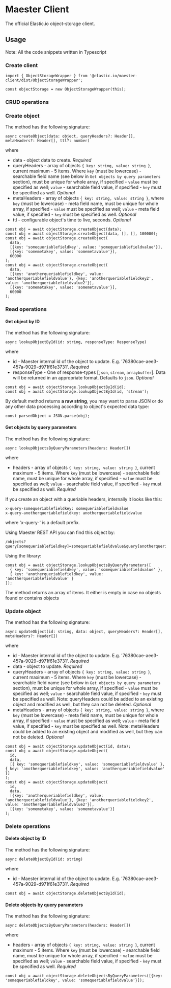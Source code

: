 # Maester Client

The official Elastic.io object-storage client.

## Usage

Note: All the code snippets written in Typescript

### Create client
```
import { ObjectStorageWrapper } from '@elastic.io/maester-client/dist/ObjectStorageWrapper';

const objectStorage = new ObjectStorageWrapper(this);
```

### CRUD operations

### Create object

The method has the following signature:
```
async createObject(data: object, queryHeaders?: Header[], metaHeaders?: Header[], ttl?: number)
```
where
- data - object data to create. *Required*
- queryHeaders - array of objects `{ key: string, value: string }`, current maximum - 5 items. Where `key` (must be lowercase) - searchable field name (see below in `Get objects by query parameters` section), must be unique for whole array, if specified - `value` must be specified as well; `value` - searchable field value, if specified - `key` must be specified as well. *Optional*
- metaHeaders - array of objects `{ key: string, value: string }`, where `key` (must be lowercase) - meta field name, must be unique for whole array, if specified - `value` must be specified as well; `value` - meta field value, if specified - `key` must be specified as well. *Optional*
- ttl - configurable object's time to live, seconds. *Optional*

```
const obj = await objectStorage.createObject(data);
const obj = await objectStorage.createObject(data, [], [], 100000);
const obj = await objectStorage.createObject(
  data,
  [{key: 'somequeriablefieldkey', value: 'somequeriablefieldvalue'}],
  [{key: 'somemetakey', value: 'somemetavalue'}],
  60000
);
const obj = await objectStorage.createObject(
  data,
  [{key: 'anotherqueriablefieldkey', value: 'anotherqueriablefieldvalue'}, {key: 'anotherqueriablefieldkey2', value: 'anotherqueriablefieldvalue2'}],
  [{key: 'somemetakey', value: 'somemetavalue'}],
  60000
);
```

### Read operations
#### Get object by ID

The method has the following signature:
```
async lookupObjectById(id: string, responseType: ResponseType)
```
where
- id - Maester internal id of the object to update. E.g. '76380cae-aee3-457a-9029-d971f61e3731'. *Required*
- responseType - One of response-types [`json`, `stream`, `arraybuffer`]. Data will be returned in an appropriate format. Defaults to `json`. *Optional*

```
const obj = await objectStorage.lookupObjectById(id);
const obj = await objectStorage.lookupObjectById(id, 'stream');
```
By default method returns **a raw string**, you may want to parse JSON or do any other data processing according to object's expected data type:
```
const parsedObject = JSON.parse(obj);
```
#### Get objects by query parameters

The method has the following signature:
```
async lookupObjectsByQueryParameters(headers: Header[])
```
where
- headers - array of objects `{ key: string, value: string }`, current maximum - 5 items. Where `key` (must be lowercase) - searchable field name, must be unique for whole array, if specified - `value` must be specified as well; `value` - searchable field value, if specified - `key` must be specified as well. *Required*

If you create an object with a queriable headers, internally it looks like this:
```
x-query-somequeriablefieldkey: somequeriablefieldvalue
x-query-anotherqueriablefieldkey: anotherqueriablefieldvalue
```
where 'x-query-' is a default prefix.

Using Maester REST API you can find this object by:
```
/objects?query[somequeriablefieldkey]=somequeriablefieldvalue&query[anotherqueriablefieldkey]=anotherqueriablefieldvalue
```
Using the library:
```
const obj = await objectStorage.lookupObjectsByQueryParameters([
  { key: 'somequeriablefieldkey', value: 'somequeriablefieldvalue' },
  { key: 'anotherqueriablefieldkey', value: 'anotherqueriablefieldvalue' }
]);
```
The method returns an array of items. It either is empty in case no objects found or contains objects

### Update object

The method has the following signature:
```
async updateObject(id: string, data: object, queryHeaders?: Header[], metaHeaders?: Header[])
```
where
- id - Maester internal id of the object to update. E.g. '76380cae-aee3-457a-9029-d971f61e3731'. *Required*
- data - object to update. *Required*
- queryHeaders - array of objects `{ key: string, value: string }`, current maximum - 5 items. Where `key` (must be lowercase) - searchable field name (see below in `Get objects by query parameters` section), must be unique for whole array, if specified - `value` must be specified as well; `value` - searchable field value, if specified - `key` must be specified as well. Note: queryHeaders could be added to an existing object and modified as well, but they can not be deleted. *Optional*
- metaHeaders - array of objects `{ key: string, value: string }`, where `key` (must be lowercase) - meta field name, must be unique for whole array, if specified - `value` must be specified as well; `value` - meta field value, if specified - `key` must be specified as well. Note: metaHeaders could be added to an existing object and modified as well, but they can not be deleted. *Optional*

```
const obj = await objectStorage.updateObject(id, data);
const obj = await objectStorage.updateObject(
  id,
  data,
  [{ key: 'somequeriablefieldkey', value: 'somequeriablefieldvalue' }, { key: 'anotherqueriablefieldkey', value: 'anotherqueriablefieldvalue' }]
);
const obj = await objectStorage.updateObject(
  id,
  data,
  [{key: 'anotherqueriablefieldkey', value: 'anotherqueriablefieldvalue'}, {key: 'anotherqueriablefieldkey2', value: 'anotherqueriablefieldvalue2'}],
  [{key: 'somemetakey', value: 'somemetavalue'}]
);
```


### Delete operations
#### Delete object by ID

The method has the following signature:
```
async deleteObjectById(id: string)
```
where
- id - Maester internal id of the object to update. E.g. '76380cae-aee3-457a-9029-d971f61e3731'. *Required*

```
const obj = await objectStorage.deleteObjectById(id);
```

#### Delete objects by query parameters
The method has the following signature:
```
async deleteObjectsByQueryParameters(headers: Header[])
```
where
- headers - array of objects `{ key: string, value: string }`, current maximum - 5 items. Where `key` (must be lowercase) - searchable field name, must be unique for whole array, if specified - `value` must be specified as well; `value` - searchable field value, if specified - `key` must be specified as well. *Required*
```
const obj = await objectStorage.deleteObjectsByQueryParameters([{key: 'somequeriablefieldkey', value: 'somequeriablefieldvalue'}]);
```
